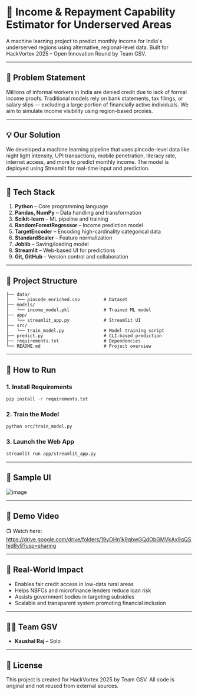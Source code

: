 
# 🧮 Income & Repayment Capability Estimator for Underserved Areas

A machine learning project to predict monthly income for India's underserved regions using alternative, regional-level data. Built for HackVortex 2025 - Open Innovation Round by Team GSV.

---

## 🚀 Problem Statement

Millions of informal workers in India are denied credit due to lack of formal income proofs. Traditional models rely on bank statements, tax filings, or salary slips — excluding a large portion of financially active individuals. We aim to simulate income visibility using region-based proxies.

---

## 💡 Our Solution

We developed a machine learning pipeline that uses pincode-level data like night light intensity, UPI transactions, mobile penetration, literacy rate, internet access, and more to predict monthly income. The model is deployed using Streamlit for real-time input and prediction.

---

## 🧠 Tech Stack

1. **Python** – Core programming language  
2. **Pandas, NumPy** – Data handling and transformation  
3. **Scikit-learn** – ML pipeline and training  
4. **RandomForestRegressor** – Income prediction model  
5. **TargetEncoder** – Encoding high-cardinality categorical data  
6. **StandardScaler** – Feature normalization  
7. **Joblib** – Saving/loading model  
8. **Streamlit** – Web-based UI for predictions  
9. **Git, GitHub** – Version control and collaboration

---

## 📁 Project Structure

```
├── data/
│   └── pincode_enriched.csv         # Dataset
├── models/
│   └── income_model.pkl             # Trained ML model
├── app/
│   └── streamlit_app.py             # Streamlit UI
├── src/
│   └── train_model.py               # Model training script
├── predict.py                       # CLI-based prediction
├── requirements.txt                 # Dependencies
└── README.md                        # Project overview
```

---

## 🧪 How to Run

### 1. Install Requirements
```bash
pip install -r requirements.txt
```

### 2. Train the Model
```bash
python src/train_model.py
```

### 3. Launch the Web App
```bash
streamlit run app/streamlit_app.py
```

---

## 📸 Sample UI

![image](https://github.com/user-attachments/assets/97ec2210-f7a8-4679-9fd2-f2cfde466615)


---

## 🎥 Demo Video

📺 Watch here: https://drive.google.com/drive/folders/19yOHn1k9qbwGQdObGMVkAx9qQShjd8y9?usp=sharing

---

## 🎯 Real-World Impact

- Enables fair credit access in low-data rural areas  
- Helps NBFCs and microfinance lenders reduce loan risk  
- Assists government bodies in targeting subsidies  
- Scalable and transparent system promoting financial inclusion

---

## 👨‍💻 Team GSV

- **Kaushal Raj** – Solo
---

## 📄 License

This project is created for HackVortex 2025 by Team GSV. All code is original and not reused from external sources.
